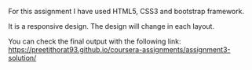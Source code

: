 For this assignment I have used HTML5, CSS3 and bootstrap framework.

It is a responsive design.
The design will change in each layout.


You can check the final output with the following link:
https://preetithorat93.github.io/coursera-assignments/assignment3-solution/
